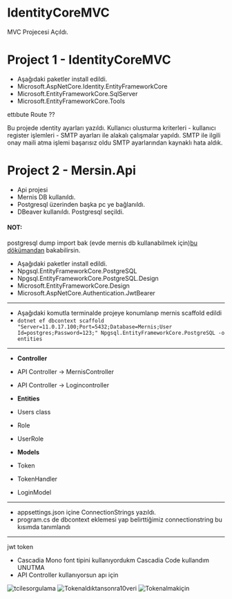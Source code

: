 
# IdentityCoreMVC
MVC Projecesi Açıldı.

# Project 1 - IdentityCoreMVC
- Aşağıdaki paketler install edildi.
- Microsoft.AspNetCore.Identity.EntityFrameworkCore
- Microsoft.EntityFrameworkCore.SqlServer
- Microsoft.EntityFrameworkCore.Tools

ettıbute Route ??

Bu projede ıdentity ayarları yazıldı. Kullanıcı olusturma kriterleri - kullanıcı register işlemleri - SMTP ayarları ile alakalı çalışmalar yapıldı.
SMTP ile ilgili onay maili atma işlemi başarısız oldu SMTP ayarlarından kaynaklı hata aldık.

# Project 2 - Mersin.Api
- Api projesi 
- Mernis DB kullanıldı. 
- Postgresql üzerinden başka pc ye bağlanıldı.
- DBeaver kullanıldı. Postgresql seçildi.
#### NOT:
postgresql dump import bak (evde mernis db kullanabilmek için)[bu dökümandan](https://www.postgresql.org/docs/current/backup-dump.html) bakabilirsin.
- Aşağıdaki paketler install edildi.
- Npgsql.EntityFrameworkCore.PostgreSQL
- Npgsql.EntityFrameworkCore.PostgreSQL.Design
- Microsoft.EntityFrameworkCore.Design
- Microsoft.AspNetCore.Authentication.JwtBearer
------------------------------------------------------
- Aşağıdaki komutla terminalde projeye konumlanıp mernis scaffold edildi
- `dotnet ef dbcontext scaffold "Server=11.0.17.100;Port=5432;Database=Mernis;User Id=postgres;Password=123;" Npgsql.EntityFrameworkCore.PostgreSQL -o entities`
------------------------------------------------------
- **Controller**
- API Controller -> MernisController 
- API Controller -> Logincontroller 

- **Entities** 
- Users class
- Role
- UserRole

- **Models**
- Token
- TokenHandler
- LoginModel
------------------------------------------------------
- appsettings.json içine ConnectionStrings yazıldı.
- program.cs de dbcontext eklemesi yap belirttiğimiz connectionstring bu kısımda tanımlandı
------------------------------------------------------
jwt token

- Cascadia Mono font tipini kullanıyordukm Cascadia Code kullandım UNUTMA
- API Controller kullanıyorsun apı için

![tcilesorgulama](https://user-images.githubusercontent.com/101207897/211054641-3592af6a-897a-4868-b98b-29177ed750ba.png)
![Tokenaldıktansonra10veri](https://user-images.githubusercontent.com/101207897/211054645-7f1a80f7-902c-4452-84e0-c2b689ede7d7.png)
![Tokenalmakiçin](https://user-images.githubusercontent.com/101207897/211054650-adf8efce-7047-4a1a-b04c-821c01222984.png)
